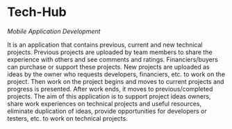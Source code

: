 # Tech-Hub
*Mobile Application Development*

It is an application that contains previous, current and new technical projects. Previous projects are uploaded by team members to share the experience with others and see comments and ratings. Financiers/buyers can purchase or support these projects. New projects are uploaded as ideas by the owner who requests developers, financiers, etc. to work on the project. Then work on the project begins and moves to current projects and progress is presented. After work ends, it moves to previous/completed projects. The aim of this application is to support project ideas owners, share work experiences on technical projects and useful resources, eliminate duplication of ideas, provide opportunities for developers or testers, etc. to work on technical projects.
